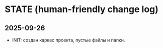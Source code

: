 # STATE (human-friendly change log)

## 2025-09-26
- INIT: создан каркас проекта, пустые файлы и папки.
